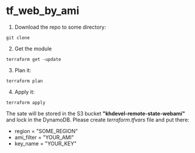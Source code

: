# tf_web_by_ami

1. Download the repo to some directory:
```
git clone
```
2. Get the module
```
terraform get -update
```
3. Plan it:
```
terraform plan
```
4. Apply it:
```
terraform apply
```

The sate will be stored in the S3 bucket **"khdevel-remote-state-webami"** and lock in the DynamoDB.
Please create *terraform.tfvars* file and put there:
- region     = "SOME_REGION"
- ami_filter = "YOUR_AMI"
- key_name   = "YOUR_KEY"
